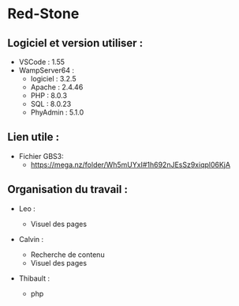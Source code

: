 # Red-Stone

## Logiciel et version utiliser :
- VSCode : 1.55
- WampServer64 : 
    - logiciel : 3.2.5
    - Apache : 2.4.46
    - PHP : 8.0.3
    - SQL : 8.0.23
    - PhyAdmin : 5.1.0

## Lien utile :

- Fichier GBS3:
    - https://mega.nz/folder/Wh5mUYxI#1h692nJEsSz9xiqpl06KjA


## Organisation du travail :

- Leo :
    - Visuel des pages

- Calvin :
    - Recherche de contenu
    - Visuel des pages
- Thibault :
    - php